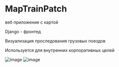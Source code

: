 # MapTrainPatch
 веб приложение с картой
 
 Django - фронтед
 
 Визуализация проследования грузовых поездов
 
 Используется для внутренних корпоративных целей

![image](https://user-images.githubusercontent.com/27733039/179711260-bd68e3e7-eb03-4560-aa1f-3761e53e1602.png)
![image](https://user-images.githubusercontent.com/27733039/179711519-29c06224-675d-4df9-a3fa-c63579cdd541.png)

